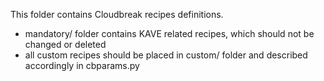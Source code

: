 This folder contains Cloudbreak recipes definitions.
 - mandatory/ folder contains KAVE related recipes, which should not be changed or deleted
 - all custom recipes should be placed in custom/ folder and described accordingly in cbparams.py

